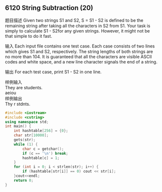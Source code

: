 

6120 String Subtraction (20)
----------------------------


题目描述
Given two strings S1 and S2, S = S1 - S2 is defined to be the remaining string after taking all the characters in S2 from S1. Your task is simply to calculate S1 - S2for any given strings. However, it might not be that simple to do it fast.

输入
Each input file contains one test case. Each case consists of two lines which gives S1 and S2, respectively. The string lengths of both strings are no more than 104. It is guaranteed that all the characters are visible ASCII codes and white space, and a new line character signals the end of a string.

输出
For each test case, print S1 - S2 in one line.

样例输入
<br>They are students.
<br>aeiou
<BR>样例输出
<BR>Thy r stdnts.

```C++
#include <iostream>
#include <cstring>
using namespace std;
int main() {
    int hashtable[256] = {0};
    char str[10000];
    gets(str);
    while (1) {
        char c = getchar();
        if (c == '\n') break;
        hashtable[c] = 1;
    }
    for (int i = 0; i < strlen(str); i++) {
        if (hashtable[str[i]] == 0) cout << str[i];
    }cout<<endl;
    return 0;
}
```
